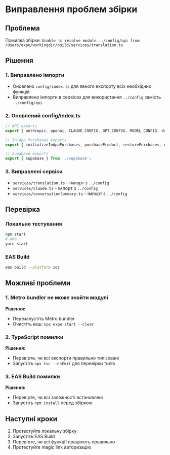 # Виправлення проблем збірки

## Проблема
Помилка збірки: `Unable to resolve module ../config/api from /Users/expo/workingdir/build/services/translation.ts`

## Рішення

### 1. Виправлено імпорти
- Оновлено `config/index.ts` для явного експорту всіх необхідних функцій
- Виправлено імпорти в сервісах для використання `../config` замість `../config/api`

### 2. Оновлений config/index.ts
```typescript
// API exports
export { anthropic, openai, CLAUDE_CONFIG, GPT_CONFIG, MODEL_CONFIG, detectLanguage } from './api';

// In-App Purchases exports
export { initializeInAppPurchases, purchaseProduct, restorePurchases, getAvailableProducts } from './inAppPurchases';

// Supabase exports
export { supabase } from './supabase';
```

### 3. Виправлені сервіси
- `services/translation.ts` - імпорт з `../config`
- `services/claude.ts` - імпорт з `../config`
- `services/conversationSummary.ts` - імпорт з `../config`

## Перевірка

### Локальне тестування
```bash
npm start
# або
yarn start
```

### EAS Build
```bash
eas build --platform ios
```

## Можливі проблеми

### 1. Metro bundler не може знайти модулі
**Рішення:**
- Перезапустіть Metro bundler
- Очистіть кеш: `npx expo start --clear`

### 2. TypeScript помилки
**Рішення:**
- Перевірте, чи всі експорти правильно типізовані
- Запустіть `npx tsc --noEmit` для перевірки типів

### 3. EAS Build помилки
**Рішення:**
- Перевірте, чи всі залежності встановлені
- Запустіть `npm install` перед збіркою

## Наступні кроки

1. Протестуйте локальну збірку
2. Запустіть EAS Build
3. Перевірте, чи всі функції працюють правильно
4. Протестуйте magic link авторизацію 